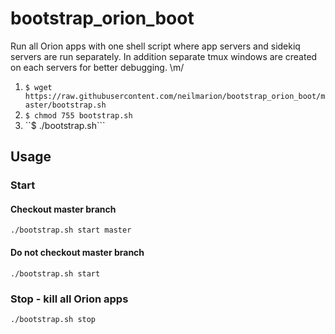 # bootstrap_orion_boot
Run all Orion apps with one shell script where app servers and sidekiq servers are run separately. In addition separate tmux windows are created on each servers for better debugging. \m/

1. ``$ wget https://raw.githubusercontent.com/neilmarion/bootstrap_orion_boot/master/bootstrap.sh``
2. ``$ chmod 755 bootstrap.sh``
3. ``$ ./bootstrap.sh```

## Usage ##

### Start ###

#### Checkout master branch ####

``./bootstrap.sh start master``

#### Do not checkout master branch ####

``./bootstrap.sh start``

### Stop - kill all Orion apps ###

``./bootstrap.sh stop``
